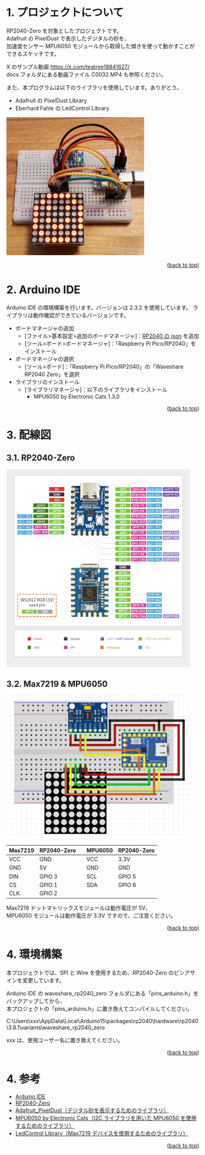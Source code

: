 <a name="readme-top"></a>

<!-- ABOUT THE PROJECT -->

# 1. プロジェクトについて

RP2040-Zero を対象としたプロジェクトです。  
Adafruit の PixelDust で表示したデジタルの砂を、  
加速度センサー MPU6050 モジュールから取得した傾きを使って動かすことができるスケッチです。

X のサンプル動画 https://x.com/teatree18841627/  
docs フォルダにある動画ファイル C0032.MP4 も参照ください。

また、本プログラムは以下のライブラリを使用しています。ありがとう。

- Adafruit の PixelDust Library
- Eberhard Fahle の LedControl Library

<img src="./docs/DSC00212.jpeg" width="360">

<p align="right">(<a href="#readme-top">back to top</a>)</p>

<!-- USAGE EXAMPLES -->

# 2. Arduino IDE

Arduino IDE の環境構築を行います。バージョンは 2.3.2 を使用しています。
ライブラリは動作確認ができているバージョンです。

- ボードマネージャの追加
  - [ファイル>基本設定>追加のボードマネージャ]：[RP2040 の json](https://github.com/earlephilhower/arduino-pico/releases/download/global/package_rp2040_index.json) を追加
  - [ツール>ボード>ボードマネージャ]：「Raspberry Pi Pico/RP2040」をインストール
- ボードマネージャの選択
  - [ツール>ボード]：「Raspberry Pi Pico/RP2040」の「Waveshare RP2040 Zero」を選択
- ライブラリのインストール
  - [ライブラリマネージャ]：以下のライブラリをインストール
    - MPU6050 by Electronic Cats 1.3.0

<p align="right">(<a href="#readme-top">back to top</a>)</p>

# 3. 配線図

## 3.1. RP2040-Zero

<img src="./docs/RP2040-Zero-details-7.jpg" width="480">

## 3.2. Max7219 & MPU6050

<img src="./docs/RP2040 - MPU6050.jpg" width="480">

| Max7219 | RP2040-Zero |     | MPU6050 | RP2040-Zero |
| ------- | ----------- | --- | ------- | ----------- |
| VCC     | GND         |     | VCC     | 3.3V        |
| GND     | 5V          |     | GND     | GND         |
| DIN     | GPIO 3      |     | SCL     | GPIO 5      |
| CS      | GPIO 1      |     | SDA     | GPIO 6      |
| CLK     | GPIO 2      |     |         |             |

Max7219 ドットマトリックスモジュールは動作電圧が 5V、  
MPU6050 モジュールは動作電圧が 3.3V ですので、ご注意ください。

<p align="right">(<a href="#readme-top">back to top</a>)</p>

# 4. 環境構築

本プロジェクトでは、SPI と Wire を使用するため、RP2040-Zero のピンアサインを変更しています。

Arduino IDE の waveshare_rp2040_zero フォルダにある「pins_arduino.h」をバックアップしてから、  
本プロジェクトの「pins_arduino.h」に置き換えてコンパイルしてください。

C:\Users\xxx\AppData\Local\Arduino15\packages\rp2040\hardware\rp2040\3.8.1\variants\waveshare_rp2040_zero

xxx は、使用ユーザー名に置き換えてください。

<p align="right">(<a href="#readme-top">back to top</a>)</p>

# 4. 参考

- [Arduino IDE](https://www.arduino.cc/en/software)
- [RP2040-Zero](https://www.waveshare.com/wiki/RP2040-Zero)
- [Adafruit_PixelDust（デジタル砂を表示するためのライブラリ）](https://github.com/adafruit/Adafruit_PixelDust)
- [MPU6050 by Electronic Cats（I2C ライブラリを用いた MPU6050 を使用するためのライブラリ）](https://github.com/ElectronicCats/mpu6050/tree/master)
- [LedControl Library（Max7219 デバイスを使用するためのライブラリ）](https://github.com/wayoda/LedControl)

<p align="right">(<a href="#readme-top">back to top</a>)</p>
